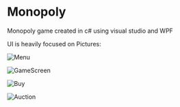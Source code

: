 # Monopoly

Monopoly game created in c# using visual studio and WPF

UI is heavily focused on
Pictures:


![Menu](https://user-images.githubusercontent.com/66202946/225741365-e1925246-2803-468a-a188-50105bff66ad.PNG)

![GameScreen](https://user-images.githubusercontent.com/66202946/225741947-e28c77b2-819c-400d-98d6-9e5d4d1bfdc4.PNG)

![Buy](https://user-images.githubusercontent.com/66202946/225741920-dc74369a-473c-44ed-ab54-a3bb692111e2.PNG)

![Auction](https://user-images.githubusercontent.com/66202946/225742000-8cb7aaa9-c44e-48d9-9b29-a3a90d825f21.PNG)

